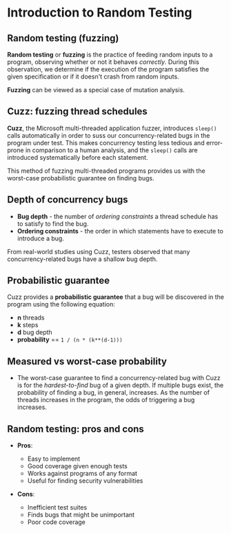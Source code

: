 # Introduction to Random Testing

## Random testing (fuzzing)

**Random testing** or **fuzzing** is the practice of feeding random inputs to a
program, observing whether or not it behaves *correctly*. During this
observation, we determine if the execution of the program satisfies the given
specification or if it doesn't crash from random inputs.

**Fuzzing** can be viewed as a special case of mutation analysis.

## Cuzz: fuzzing thread schedules

**Cuzz**, the Microsoft multi-threaded application fuzzer, introduces `sleep()`
calls automatically in order to suss our concurrency-related bugs in the program
under test. This makes concurrency testing less tedious and error-prone in
comparison to a human analysis, and the `sleep()` calls are introduced
systematically before each statement.

This method of fuzzing multi-threaded programs provides us with the worst-case
probabilistic guarantee on finding bugs.

## Depth of concurrency bugs

* **Bug depth** - the number of *ordering constraints* a thread schedule has to
satisfy to find the bug.
* **Ordering constraints** - the order in which statements have to execute to
introduce a bug.

From real-world studies using Cuzz, testers observed that many
concurrency-related bugs have a shallow bug depth.

## Probabilistic guarantee

Cuzz provides a **probabilistic guarantee** that a bug will be discovered in the
program using the following equation:

* **n** threads
* **k** steps
* **d** bug depth
* **probability** == `1 / (n * (k**(d-1)))`

## Measured vs worst-case probability

* The worst-case guarantee to find a concurrency-related bug with Cuzz is for
the *hardest-to-find* bug of a given depth. If multiple bugs exist, the
probability of finding a bug, in general, increases. As the number of threads
increases in the program, the odds of triggering a bug increases.

## Random testing: pros and cons

* **Pros**:
  * Easy to implement
  * Good coverage given enough tests
  * Works against programs of any format
  * Useful for finding security vulnerabilities

* **Cons**:
  * Inefficient test suites
  * Finds bugs that might be unimportant
  * Poor code coverage
